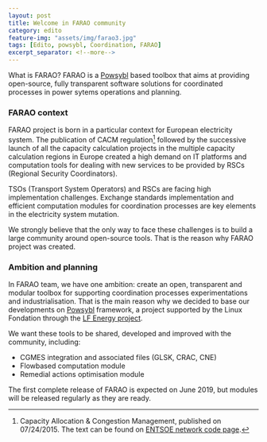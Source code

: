 ```yaml
---
layout: post
title: Welcome in FARAO community
category: edito
feature-img: "assets/img/farao3.jpg"
tags: [Edito, powsybl, Coordination, FARAO]
excerpt_separator: <!--more-->
---
```


What is FARAO? FARAO is a [Powsybl](http://www.powsybl.org) based toolbox that aims at providing open-source, fully transparent software solutions for coordinated processes in power sytems operations and planning.
<!--more-->

### FARAO context

FARAO project is born in a particular context for European electricity system. The publication of CACM regulation[^1] followed by the successive launch of all the capacity calculation projects in the multiple capacity calculation regions in Europe created a high demand on IT platforms and computation tools for dealing with new services to be provided by RSCs (Regional Security Coordinators).

TSOs (Transport System Operators) and RSCs  are facing high implementation challenges. Exchange standards implementation and efficient computation modules for coordination processes are key elements in the electricity system mutation.

We strongly believe that the only way to face these challenges is to build a large community around open-source tools. That is the reason why FARAO project was created.

### Ambition and planning

In FARAO team, we have one ambition: create an open, transparent and modular toolbox for supporting coordination processes experimentations and industrialisation. That is the main reason why we decided to base our developments on [Powsybl](http://www.powsybl.org) framework, a project supported by the Linux Fondation through the [LF Energy project](http://www.lfenergy.org).

We want these tools to be shared, developed and improved with the community, including:
- CGMES integration and associated files (GLSK, CRAC, CNE)
- Flowbased computation module
- Remedial actions optimisation module

The first complete release of FARAO is expected on June 2019, but modules will be released regularly as they are ready.

[^1]:
    Capacity Allocation & Congestion Management, published on 07/24/2015. The text can be found on [ENTSOE network code page][cacm-code].

[cacm-code]: https://electricity.network-codes.eu/network_codes/cacm
